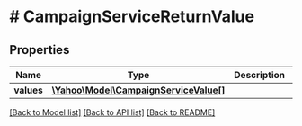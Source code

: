 # # CampaignServiceReturnValue

## Properties

Name | Type | Description | Notes
------------ | ------------- | ------------- | -------------
**values** | [**\Yahoo\Model\CampaignServiceValue[]**](CampaignServiceValue.md) |  | [optional] 

[[Back to Model list]](../../README.md#documentation-for-models) [[Back to API list]](../../README.md#documentation-for-api-endpoints) [[Back to README]](../../README.md)


